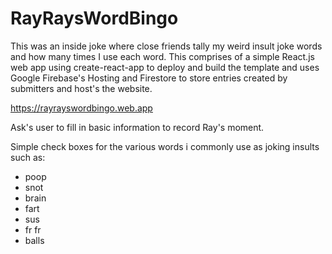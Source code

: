 # RayRaysWordBingo
This was an inside joke where close friends tally my weird insult joke words and how many times I use each word. This comprises of a simple React.js web app using create-react-app to deploy and build the template and uses Google Firebase's Hosting and Firestore to store entries created by submitters and host's the website.

https://rayrayswordbingo.web.app

Ask's user to fill in basic information to record Ray's moment.

Simple check boxes for the various words i commonly use as joking insults such as:

- poop
- snot
- brain
- fart
- sus
- fr fr
- balls


